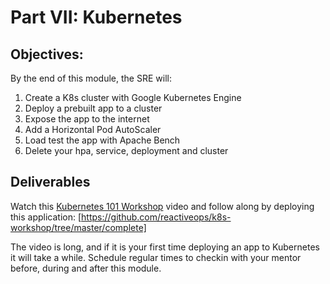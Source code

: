 # Part VII: Kubernetes 

## Objectives: 
By the end of this module, the SRE will: 
1. Create a K8s cluster with Google Kubernetes Engine
1. Deploy a prebuilt app to a cluster
1. Expose the app to the internet
1. Add a Horizontal Pod AutoScaler
1. Load test the app with Apache Bench
1. Delete your hpa, service, deployment and cluster


## Deliverables 
Watch this [Kubernetes 101 Workshop](https://www.youtube.com/watch?v=H-FKBoWTVws) video and follow along by deploying this application: [https://github.com/reactiveops/k8s-workshop/tree/master/complete]

The video is long, and if it is your first time deploying an app to Kubernetes it will take a while. Schedule regular times to checkin with your mentor before, during and after this module. 








